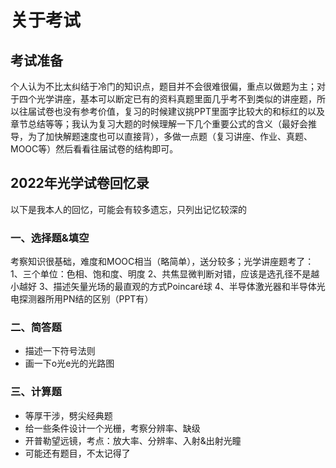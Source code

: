# 关于考试
## 考试准备
个人认为不比太纠结于冷门的知识点，题目并不会很难很偏，重点以做题为主；对于四个光学讲座，基本可以断定已有的资料真题里面几乎考不到类似的讲座题，所以往届试卷也没有参考价值，复习的时候建议挑PPT里面字比较大的和标红的以及章节总结等等；我认为复习大题的时候理解一下几个重要公式的含义（最好会推导，为了加快解题速度也可以直接背），多做一点题（复习讲座、作业、真题、MOOC等）然后看看往届试卷的结构即可。
## 2022年光学试卷回忆录
以下是我本人的回忆，可能会有较多遗忘，只列出记忆较深的
### 一、选择题&填空
考察知识很基础，难度和MOOC相当（略简单），送分较多；光学讲座题考了：1、三个单位：色相、饱和度、明度 2、共焦显微判断对错，应该是选孔径不是越小越好 3、描述矢量光场的最直观的方式Poincaré球 4、半导体激光器和半导体光电探测器所用PN结的区别（PPT有）
### 二、简答题
- 描述一下符号法则
- 画一下o光e光的光路图
### 三、计算题
- 等厚干涉，劈尖经典题
- 给一些条件设计一个光栅，考察分辨率、缺级
- 开普勒望远镜，考点：放大率、分辨率、入射&出射光瞳
- 可能还有题目，不太记得了
